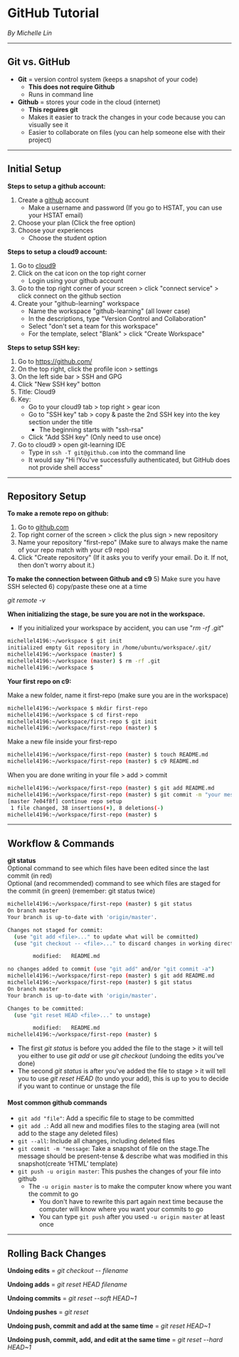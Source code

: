 # GitHub Tutorial

_By Michelle Lin_

---
## Git vs. GitHub

* **Git** = version control system (keeps a snapshot of your code)
  * **This does not require Github**
  * Runs in command line
* **Github** = stores your code in the cloud (internet)
  * **This reguires git**
  * Makes it easier to track the changes in your code because you can visually see it
  * Easier to collaborate on files (you can help someone else with their project)
---
## Initial Setup

**Steps to setup a github account:**

1) Create a [github](https://github.com/) account
   * Make a username and password (If you go to HSTAT, you can use your HSTAT email)
2) Choose your plan (Click the free option)
3) Choose your experiences 
   * Choose the student option
  
**Steps to setup a cloud9 account:**

1) Go to [cloud9](https://c9.io/login)
2) Click on the cat icon on the top right corner 
    * Login using your github account
3) Go to the top right corner of your screen > click "connect service" > click connect on the github section
4) Create your "github-learning" workspace
   * Name the workspace "github-learning" (all lower case)
   * In the descriptions, type "Version Control and Collaboration"
   * Select "don't set a team for this workspace"
   * For the template, select "Blank" > click "Create Workspace"

**Steps to setup SSH key:**

1) Go to https://github.com/ 
2) On the top right, click the profile icon > settings
3) On the left side bar > SSH and GPG
4) Click "New SSH key" botton
5) Title: Cloud9
6) Key: 
   * Go to your cloud9 tab > top right > gear icon 
   * Go to "SSH key" tab > copy & paste the 2nd SSH key into the key section under the title 
     * The beginning starts with "ssh-rsa"
   * Click "Add SSH key" (Only need to use once)
7) Go to cloud9 > open git-learning IDE
   * Type in `ssh -T git@github.com` into the command line
   * It would say "Hi <your username>!You've successfully authenticated, but GitHub does not provide shell access"

---
## Repository Setup

**To make a remote repo on github:**

1) Go to [github.com](https://github.com/)
2) Top right corner of the screen > click the plus sign > new repository
3) Name your repository "first-repo" (Make sure to always make the name of your repo match with your c9 repo)
4) Click "Create repository"
(If it asks you to verify your email. Do it. If not, then don't worry about it.)

**To make the connection between Github and c9**
5) Make sure you have SSH selected
6) copy/paste these one at a time

_git remote -v_


**When initializing the stage, be sure you are not in the workspace.**
  * If you initialized your workspace by accident, you can use "_rm -rf .git_"
```bash
michellel4196:~/workspace $ git init 
initialized empty Git repository in /home/ubuntu/workspace/.git/
michellel4196:~/workspace (master) $ 
michellel4196:~/workspace (master) $ rm -rf .git 
michellel4196:~/workspace $ 
```
**Your first repo on c9:**

Make a new folder, name it first-repo (make sure you are in the workspace)
```bash
michellel4196:~/workspace $ mkdir first-repo
michellel4196:~/workspace $ cd first-repo
michellel4196:~/workspace/first-repo $ git init
michellel4196:~/workspace/first-repo (master) $
```
Make a new file inside your first-repo
```bash
michellel4196:~/workspace/first-repo (master) $ touch README.md
michellel4196:~/workspace/first-repo (master) $ c9 README.md
```
When you are done writing in your file > add > commit 
```bash
michellel4196:~/workspace/first-repo (master) $ git add README.md
michellel4196:~/workspace/first-repo (master) $ git commit -m "your message"
[master 7e04f8f] continue repo setup
 1 file changed, 38 insertions(+), 8 deletions(-)
michellel4196:~/workspace/first-repo (master) $ 
```

---
## Workflow & Commands

**git status**  
Optional command to see which files have been edited since the last commit (in red)  
Optional (and recommended) command to see which files are staged for the commit (in green) (remember: git status twice)
```bash
michellel4196:~/workspace/first-repo (master) $ git status
On branch master
Your branch is up-to-date with 'origin/master'.

Changes not staged for commit:
  (use "git add <file>..." to update what will be committed)
  (use "git checkout -- <file>..." to discard changes in working directory)

        modified:   README.md

no changes added to commit (use "git add" and/or "git commit -a")
michellel4196:~/workspace/first-repo (master) $ git add README.md
michellel4196:~/workspace/first-repo (master) $ git status
On branch master
Your branch is up-to-date with 'origin/master'.

Changes to be committed:
  (use "git reset HEAD <file>..." to unstage)

        modified:   README.md
michellel4196:~/workspace/first-repo (master) $ 
```
* The first _git status_ is before you added the file to the stage > it will tell you either to use _git add_ or use _git checkout_ (undoing the edits you've done)
* The second _git status_ is after you've added the file to stage > it will tell you to use _git reset HEAD_ (to undo your add), this is up to you to decide if you want to continue or unstage the file

#### Most common github commands

* `git add "file"`: Add a specific file to stage to be committed 
* `git add .`: Add all new and modifies files to the staging area (will not add to the stage any deleted files)
* `git --all`: Include all changes, including deleted files
* `git commit -m "message`: Take a snapshot of file on the stage.The message should be present-tense & describe what was modified in this snapshot(create ‘HTML’ template)
* `git push -u origin master`: This pushes the changes of your file into github
  * The `-u origin master` is to make the computer know where you want the commit to go
    * You don't have to rewrite this part again next time because the computer will know where you want your commits to go
    * You can type `git push` after you used `-u origin master` at least once

---
## Rolling Back Changes

**Undoing edits** = _git checkout -- filename_

**Undoing adds** = _git reset HEAD filename_

**Undoing commits** = _git reset --soft HEAD~1_

**Undoing pushes** = _git reset_

**Undoing push, commit and add at the same time** = _git reset HEAD~1_

**Undoing push, commit, add, and edit at the same time** = _git reset --hard HEAD~1_